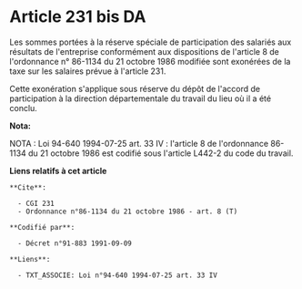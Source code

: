# Article 231 bis DA

Les sommes portées à la réserve spéciale de participation des salariés aux résultats de l'entreprise conformément aux
dispositions de l'article 8 de l'ordonnance n° 86-1134 du 21 octobre 1986 modifiée sont exonérées de la taxe sur les salaires
prévue à l'article 231.

Cette exonération s'applique sous réserve du dépôt de l'accord de participation à la direction départementale du travail du
lieu où il a été conclu.

**Nota:**

NOTA : Loi 94-640 1994-07-25 art. 33 IV : l'article 8 de l'ordonnance 86-1134 du 21 octobre 1986 est codifié sous l'article
L442-2 du code du travail.

**Liens relatifs à cet article**

	**Cite**:

	  - CGI 231
	  - Ordonnance n°86-1134 du 21 octobre 1986 - art. 8 (T)

	**Codifié par**:

	  - Décret n°91-883 1991-09-09

	**Liens**:

	  - TXT_ASSOCIE: Loi n°94-640 1994-07-25 art. 33 IV
